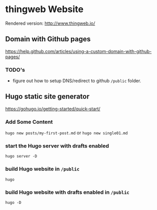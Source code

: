 # thingweb Website

Rendered version: http://www.thingweb.io/

## Domain with Github pages

https://help.github.com/articles/using-a-custom-domain-with-github-pages/

### TODO's

- figure out how to setup DNS/redirect to github `/public` folder.


## Hugo static site generator
https://gohugo.io/getting-started/quick-start/


### Add Some Content
`hugo new posts/my-first-post.md`
or
`hugo new single01.md`


### start the Hugo server with drafts enabled

`hugo server -D`

### build Hugo website  in `/public`

`hugo` 

### build Hugo website with drafts enabled in `/public` 

`hugo -D`
